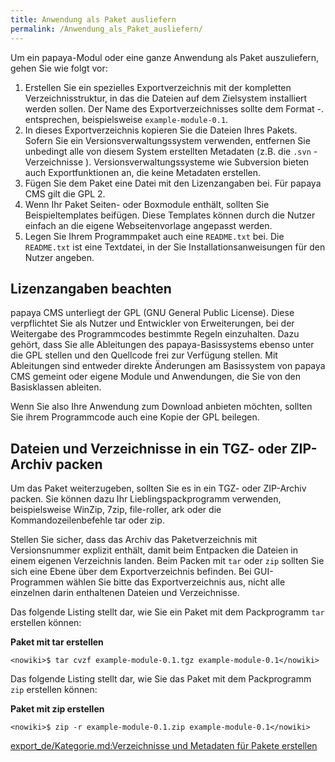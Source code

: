 ```yaml
---
title: Anwendung als Paket ausliefern
permalink: /Anwendung_als_Paket_ausliefern/
---
```


Um ein papaya-Modul oder eine ganze Anwendung als Paket auszuliefern, gehen Sie wie folgt vor:

1.  Erstellen Sie ein spezielles Exportverzeichnis mit der kompletten Verzeichnisstruktur, in das die Dateien auf dem Zielsystem installiert werden sollen. Der Name des Exportverzeichnisses sollte dem Format <Modulname>-<Version>.<Unterversion> entsprechen, beispielsweise `example-module-0.1`.
2.  In dieses Exportverzeichnis kopieren Sie die Dateien Ihres Pakets. Sofern Sie ein Versionsverwaltungssystem verwenden, entfernen Sie unbedingt alle von diesem System erstellten Metadaten (z.B. die `.svn` -Verzeichnisse ). Versionsverwaltungssysteme wie Subversion bieten auch Exportfunktionen an, die keine Metadaten erstellen.
3.  Fügen Sie dem Paket eine Datei mit den Lizenzangaben bei. Für papaya CMS gilt die GPL 2.
4.  Wenn Ihr Paket Seiten- oder Boxmodule enthält, sollten Sie Beispieltemplates beifügen. Diese Templates können durch die Nutzer einfach an die eigene Webseitenvorlage angepasst werden.
5.  Legen Sie Ihrem Programmpaket auch eine `README.txt` bei. Die `README.txt` ist eine Textdatei, in der Sie Installationsanweisungen für den Nutzer angeben.

Lizenzangaben beachten
----------------------

papaya CMS unterliegt der GPL (GNU General Public License). Diese verpflichtet Sie als Nutzer und Entwickler von Erweiterungen, bei der Weitergabe des Programmcodes bestimmte Regeln einzuhalten. Dazu gehört, dass Sie alle Ableitungen des papaya-Basissystems ebenso unter die GPL stellen und den Quellcode frei zur Verfügung stellen. Mit Ableitungen sind entweder direkte Änderungen am Basissystem von papaya CMS gemeint oder eigene Module und Anwendungen, die Sie von den Basisklassen ableiten.

Wenn Sie also Ihre Anwendung zum Download anbieten möchten, sollten Sie ihrem Programmcode auch eine Kopie der GPL beilegen.

Dateien und Verzeichnisse in ein TGZ- oder ZIP-Archiv packen
------------------------------------------------------------

Um das Paket weiterzugeben, sollten Sie es in ein TGZ- oder ZIP-Archiv packen. Sie können dazu Ihr Lieblingspackprogramm verwenden, beispielsweise WinZip, 7zip, file-roller, ark oder die Kommandozeilenbefehle tar oder zip.

Stellen Sie sicher, dass das Archiv das Paketverzeichnis mit Versionsnummer explizit enthält, damit beim Entpacken die Dateien in einem eigenen Verzeichnis landen. Beim Packen mit `tar` oder `zip` sollten Sie sich eine Ebene über dem Exportverzeichnis befinden. Bei GUI-Programmen wählen Sie bitte das Exportverzeichnis aus, nicht alle einzelnen darin enthaltenen Dateien und Verzeichnisse.

Das folgende Listing stellt dar, wie Sie ein Paket mit dem Packprogramm `tar` erstellen können:

**Paket mit tar erstellen**

    <nowiki>$ tar cvzf example-module-0.1.tgz example-module-0.1</nowiki>

Das folgende Listing stellt dar, wie Sie das Paket mit dem Packprogramm `zip` erstellen können:

**Paket mit zip erstellen**

    <nowiki>$ zip -r example-module-0.1.zip example-module-0.1</nowiki>

[export_de/Kategorie.md:Verzeichnisse und Metadaten für Pakete erstellen](export_de/Kategorie.md:Verzeichnisse_und_Metadaten_für_Pakete_erstellen )
